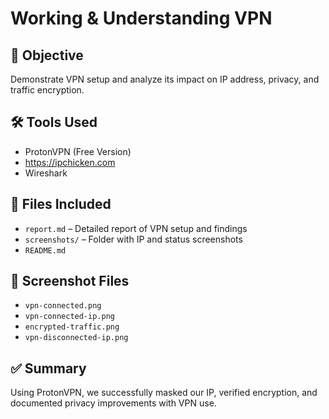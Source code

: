 # Working & Understanding VPN
## 🎯 Objective
Demonstrate VPN setup and analyze its impact on IP address, privacy, and traffic encryption.

## 🛠️ Tools Used
- ProtonVPN (Free Version)
- https://ipchicken.com
- Wireshark

## 📂 Files Included
- `report.md` – Detailed report of VPN setup and findings
- `screenshots/` – Folder with IP and status screenshots
- `README.md`

## 📸 Screenshot Files
- `vpn-connected.png`
- `vpn-connected-ip.png`
- `encrypted-traffic.png`
- `vpn-disconnected-ip.png`

## ✅ Summary
Using ProtonVPN, we successfully masked our IP, verified encryption, and documented privacy improvements with VPN use.
